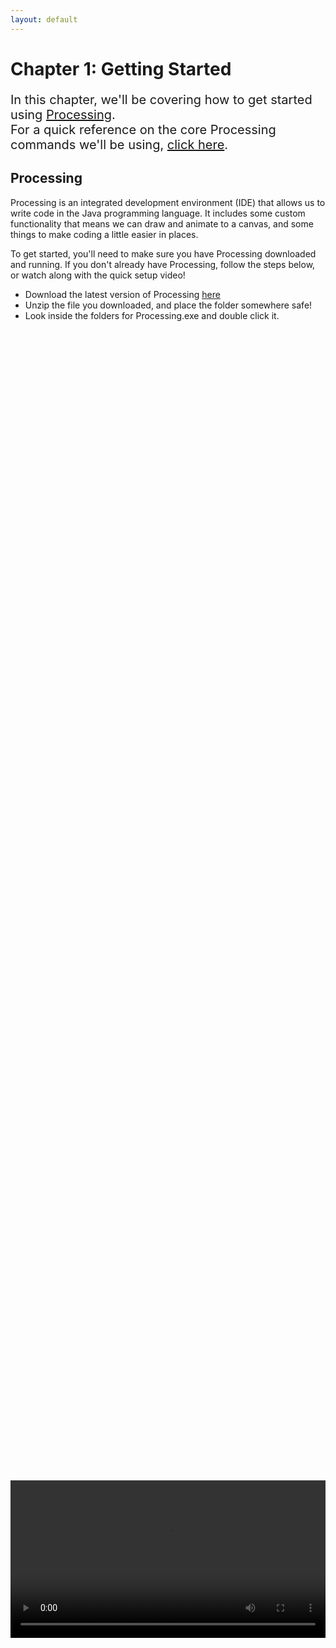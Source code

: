 ```yaml
---
layout: default
---
```

<h1>Chapter 1: Getting Started</h1>
<p style="font-size:20px">
In this chapter, we'll be covering how to get started using <a href="https://processing.org/" target="_blank">Processing</a>.
<br>
For a quick reference on the core Processing commands we'll be using, <a href="../QuickReference/processing">click here</a>.
<br></p>

<h2 id="processing">Processing</h2>
Processing is an integrated development environment (IDE) that allows us to write code in the Java programming language. It includes some custom functionality that means we can draw and animate to a canvas, and some things to make coding a little easier in places.

To get started, you'll need to make sure you have Processing downloaded and running. If you don't already have Processing, follow the steps below, or watch along with the quick setup video!
<ul>
<li>Download the latest version of Processing <a href="https://processing.org/download" target="_blank">here</a></li>
<li>Unzip the file you downloaded, and place the folder somewhere safe!</li>
<li>Look inside the folders for Processing.exe and double click it.</li>
</ul>

<br>
<div style="display: flex; justify-content: center; align-items: center; height: 100%;">
  <video width="600" controls style="max-width: 100%;">
    <source src="{{ site.baseurl }}/Videos/downloading_processing.mp4" type="video/mp4">
    Your browser does not support the video tag.
  </video>
</div>

<br>
<h2 id="using_processing">Using Processing</h2>
Now that you've got Processing downloaded and running, give saving and loading a file a go, and hit play to see an empty project run! Watch the video below if you're unsure how to get started.

<br>
<div style="display: flex; justify-content: center; align-items: center; height: 100%;">
  <video width="600" controls style="max-width: 100%;">
    <source src="{{ site.baseurl }}/Videos/using_processing.mp4" type="video/mp4">
    Your browser does not support the video tag.
  </video>
</div>

<br>
<h2 id="writing_code">Writing Code</h2>
We're going to write some simple code to get used to using Processing, and build up the start of a simple game of Snake.
Copy and paste the code below into Processing and run it by pressing the play button.

{% highlight java %}
//setup
size(200,300);

//draw background
background(0);
{% endhighlight %}
This should create a canvas a little larger than you had before, with a black background.
<br>
Press the stop button back in Processing and the canvas should disappear.
<br>
The code above makes use of a few things that we'll make a lot of use of.
<blockquote>
//Comments - Using a double forward slash // on a line will allow you to write a comment from that point onwards. Comments won't be run as if they were code, and will mean you can look back at your code later and understand it more easily!
</blockquote>
<br>
<blockquote>
Semicolons; - Semicolons tell a line of code that it is complete. There will be times when we don't need them, but we can worry about that later, for now- make sure to end each line of code with a semicolon.
</blockquote>
<br>
<blockquote>
Method Calls() - size(200,300) and background(0), are examples of calls to methods. Methods are blocks of code that have been defined elswhere, and calling a method runs this code. The size and background methods are built into Processing.
</blockquote>
<br>

We'll come back to methods in Chapter 3, so don't worry too much about them for now. These methods are also very Processing specific, but it's worthwhile understanding what each one does, and what each number we're putting inside the brackets means.

`size(200,300);` - Runs code to set the size of the canvas. The two numbers inside the brackets are the width and height of the resulting canvas.
<br>
<img src="../Images/size_method.png" width="250" height="125" style=" text-align: right;">
<br>

<br>
<h3>Quick Task</h3>
<blockquote>
Change the code, so that the size command uses 640 as the width, and 440 as the height. When you run the program, the canvas should be a fair bit bigger.
</blockquote>

<br>
`background(0);` - Runs code to fill the canvas with a colour, making a fresh background. The number inside the brackets is the colour of the background, where 0 is black, and 255 is white.
<br>
<img src="../Images/background_method.png" width="250" height="125">
<br>

<br>
<h3>Quick Task</h3>
<blockquote>
Change the code, so that the colour value passed in to the background method is 50. When you run the program, the canvas should be dark grey instead of black.
</blockquote>

<br>
The official Processing reference goes into much more detail on the methods built into Processing, so make sure to check that out if you're interested. This course will use them sparingly, so don't feel like you have to learn them all.
<br>

<br>
<h2><a href="../Extras/Brackets">( New Bracket Unlocked! )</a></h2>
<blockquote>
There are a lot of brackets used in programming, so each time we cover a new type, we'll make sure to understand what they actually mean. Our first bracket type is the round bracket. When you need to `pass information` into something, this is when you'll need round brackets (like this!). That's why when we wrote methods for setting the size and colour of the canvas in the previous example, we passed information into those methods, using round brackets!
</blockquote>

<br>
<div style="display: flex; justify-content: center; align-items: center; height: 100%;">
  <video width="600" controls style="max-width: 100%;">
    <source src="{{ site.baseurl }}/Videos/getting_started.mp4" type="video/mp4">
    Your browser does not support the video tag.
  </video>
</div>

<br>
<h2 id="drawing_shapes">Drawing Shapes</h2>
Processing has methods for drawing many different shapes to the canvas, but we'll just be using rectangles to keep things simple.

Paste the code below into your program, after the code you've already got, then hit play.
{% highlight java %}
//draw snake
rect(0,0,60,30);
{% endhighlight %}

As the comment suggests, this is the start of drawing the snake in our snake game. You should see a rectangle drawn in the top left corner of the canvas.
`rect` is another method, which this time takes four numbers as input, and draws a rectangle based on those numbers. The four numbers are the `x` and `y` coordinates of the top-left corner of the rectangle, and the `width` and `height` in pixels.

This means that our rectangle was drawn with its top-left corner at the coordinates 0,0 and was drawn with a width of 60 pixels, and a height of 30 pixels.

<img src="../Images/rect_method.png" width="350" height="125">

<h3>Coordinates</h3>
Based on where the rectangle was drawn, we can understand that an `x` and `y` position of 0,0 must be in the top-left corner of the canvas. When drawing shapes in Processing, it's important to remember that `x` values increase as we move `right` along the canvas, and `y` values increase as we move `down` the canvas, as shown in the image below.

<img src="../Images/coordinateSystem.png" width="250" height="250">
<br>

<br>
<h3>Quick Task</h3>
<blockquote>
Change the values in the rect command so that the rectangle is drawn at coordinates 200,200 with a width and height of 30 pixels.

Your program should look like this:

<img src="../Images/positioned_rectangle.png" width="320" height="235">

</blockquote>

<br>
<div style="display: flex; justify-content: center; align-items: center; height: 100%;">
  <video width="600" controls style="max-width: 100%;">
    <source src="{{ site.baseurl }}/Videos/drawing_shapes.mp4" type="video/mp4">
    Your browser does not support the video tag.
  </video>
</div>


<br>
<h2 id="colour">Colour</h2>
It would be nice to colour the rectangle green so that it fits the standard colour scheme of snake. To do this, just before the line of code where we draw the rectangle, on a new line, add the code below:
{% highlight java %}
fill(0,255,0);
{% endhighlight %}

All of your code together, should look like this:
{% highlight java %}
//setup
size(200,300);

//draw background
background(0);

//draw snake
fill(0, 255,0);
rect(200,200,30,30);
{% endhighlight %}

The `fill` method takes three values, these are the `red`, `green` and `blue` values, or `RGB` values.

Just like before, each colour value can be between 0 and 255, representing how strong each colour channel is. This means that when we enter 0 for red, 255 for green, and 0 for blue, we're telling the system that the fill colour should be all green, with no other colour.

Have a play about with the colour picker at the link below to see how to create some different colours using RGB, or choose a new colour for your snake.
<br>

<a href="https://rgbcolorpicker.com/" target="_blank" rel="noopener noreferrer">RGB Colour Picker (Opens in new tab)</a>
<br>

<h3>Quick Task</h3>
<blockquote>
Using the colour picker above, have a look at the RGB values for black, white, and some different shades of grey.
<ul>
<li>Why might the background method allow you to only provide one number?</li>
</ul>
</blockquote>

<br>
<div style="display: flex; justify-content: center; align-items: center; height: 100%;">
  <video width="600" controls style="max-width: 100%;">
    <source src="{{ site.baseurl }}/Videos/colours.mp4" type="video/mp4">
    Your browser does not support the video tag.
  </video>
</div>
<br>

<h3>Quick Task</h3>
<blockquote>
In snake, the player progresses by eating apples, so let's draw one!
Add another rectangle with a width and height of 30 pixels, positioned at 400,200. Colour this red.
</blockquote>

<br>
<h2 id="printing_to_the_console">Printing to the Console</h2>
It can sometimes be handy to print values to the console (the section at the bottom of the Processing window). To do this, we're going to use another method, called `println`, which is short for "print line". Paste the code below into Processing, and hit play.<br>
{% highlight java %}
println(10);
{% endhighlight %}
You should see that the number 10 has printed out in the console!
<br>

<img src="../Images/printing_10.png" width="200" height="235">
<br>

If we want to print words out to the console, we just need to put the words inside quotation marks, "like this". Try out the code below!<br>
{% highlight java %}
println("Hello, World!");
{% endhighlight %}
<br>

<br>
<h3>Careful!</h3>
<blockquote>
Don't forget, the println method is short for "print line", so the last two letters are LN, not IN.
</blockquote>

<br>
<div style="display: flex; justify-content: center; align-items: center; height: 100%;">
  <video width="600" controls style="max-width: 100%;">
    <source src="{{ site.baseurl }}/Videos/printing_to_the_console.mp4" type="video/mp4">
    Your browser does not support the video tag.
  </video>
</div>

<br>
<h2>Quick check!</h2>
Before you move on, let's have a quick check that you've got everything so far!
<div class="question1container" data-correct-answer="D">
    <h3>Which of the following lines of code would set the size of the canvas, with a width of 500, and a height of 300?</h3>
    <form id="quizForm">
        <input type="radio" id="option1" name="answer" value="A" data-feedback="That's not quite right, this line of code has got the width and height the wrong way round!">
        <label for="option1">size(300,500);</label><br>
        <input type="radio" id="option2" name="answer" value="B" data-feedback="That's not quite right, this line of code doesn't only passes in one value!">
        <label for="option2">size(300);</label><br>
        <input type="radio" id="option3" name="answer" value="C" data-feedback="That's not quite right, this isn't how we tell a method to run.">
        <label for="option3">size = (500,300);</label><br>
        <input type="radio" id="option4" name="answer" value="D" data-feedback="That's correct! This line of code would correctly set the size of the canvas, with a width of 500 and a height of 300.">
        <label for="option4">size(500,300);</label><br><br>
        <button type="button" onclick="checkAnswer('.question1container')">Submit</button><p id="result" class="result"></p>
    </form>
</div>
<div class="question2container" data-correct-answer="A">
    <h3>How would you write a single line comment in Java?</h3>
    <form id="quizForm">
        <input type="radio" id="option11" name="answer" value="A" data-feedback="That's correct! A double forward slash at any point will turn the rest of the line into a comment that won't be run as code.">
        <label for="option11">//Like this</label><br>
        <input type="radio" id="option12" name="answer" value="B" data-feedback="Technically this would work, but it's not quite right, as you don't need to use four forward slashes!">
        <label for="option12">////Like this</label><br>
        <input type="radio" id="option33" name="answer" value="C" data-feedback="Technically this would work, but that's because wrapping text in /* */ is the format for a multi-line comment!">
        <label for="option13">/*Like this*/</label><br>
        <input type="radio" id="option14" name="answer" value="D" data-feedback="Technically this would work, but it's not quite right, as you don't need to close your comment with forward slashes!">
        <label for="option4">//Like this//</label><br><br>
        <button type="button" onclick="checkAnswer('.question2container')">Submit</button><p id="result" class="result">  </p>
    </form>
</div>

<div class="question3container" data-correct-answer="B">
    <h3>What are round brackets (like these) generally used for when programming?</h3>
    <form id="quizForm">
        <input type="radio" id="option21" name="answer" value="A" data-feedback="That's not quite right, although adding additional information in the same way that you do in writing is quite close!">
        <label for="option21">Referencing the author</label><br>
        <input type="radio" id="option22" name="answer" value="B" data-feedback="That's correct! Round brackets are generally used to pass information into a method (or similar!).">
        <label for="option22">Passing information</label><br>
        <input type="radio" id="option23" name="answer" value="C" data-feedback="That's not quite right, whilst we did use the size method, which did have round brackets, theyre used in many more places than that!">
        <label for="option23">Setting the size of the canvas</label><br>
        <input type="radio" id="option24" name="answer" value="D" data-feedback="That's not quite right, we've not covered getting information from elsewhere yet!">
        <label for="option24">Getting information</label><br><br>
        <button type="button" onclick="checkAnswer('.question3container')">Submit</button><p id="result" class="result">  </p>
    </form>
</div>

<div class="question4container" data-correct-answer="A">
    <h3>Which of the following lines of code would print the word `apple` to the console?</h3>
    <form id="quizForm">
        <input type="radio" id="option31" name="answer" value="A" data-feedback="That's correct! We've wrapped the word in quotation marks and printed it using the println method call correctly!">
        <label for="option31">println("apple");</label><br>
        <input type="radio" id="option32" name="answer" value="B" data-feedback="That's not quite right, this line of code has misspelled the println command, swapping the L for an I!">
        <label for="option32">printIn("apple");</label><br>
        <input type="radio" id="option33" name="answer" value="C" data-feedback="That's not quite right, this line of code has wrapped the word apple inside apostrophes!">
        <label for="option33">println('apple');</label><br>
        <input type="radio" id="option34" name="answer" value="D" data-feedback="That's not quite right, this line of code has misspelled the println command, swapping the L for the number 1!">
        <label for="option34">print1n("apple");</label><br><br>
        <button type="button" onclick="checkAnswer('.question4container')">Submit</button><p id="result" class="result"></p>
    </form>
</div>

<br>
<br>
<h2 id="snake_video">Snake Game: Part 1</h2>
This video finishes up the first section of the snake game, adding an apple to the program using the fill and rect method calls.
<div style="display: flex; justify-content: center; align-items: center; height: 100%;">
  <video width="600" controls style="max-width: 100%;">
    <source src="{{ site.baseurl }}/Videos/SnakeChapter1.mp4" type="video/mp4">
    Your browser does not support the video tag.
  </video>
</div>

<br>
<h2>Summary</h2>
And that's us started! You should now be ready to move on to Chapter 2! Make sure to refer back to the <a href="../QuickReference/processing">quick reference for this chapter here</a>, and make sure to give the extension task below a go! 

If you need more help, or would like to explore further, make sure to follow the links below too!

<br>
<h2>Project Files</h2>
To download the completed project files for this chapter, <a href="{{ site.baseurl }}/ProcessingFiles/Chapter1_Getting_Started.zip" target="_blank">click here</a>. Make sure to extract the files from the zip before trying to open them!
<br>

<h2>Extension Task</h2>
You don't need to complete this to move on, but feel free to be get creative!
<blockquote>If you haven't already, change the colour of the background, snake and apple using the <a href="https://processing.org/reference/background_.html" target="_blank">background</a> and <a href="https://processing.org/reference/fill_.html" target="_blank">fill</a> commands. Feel free to also remove the "noStroke" command, and change the outline colour of the snake and apple using the <a href="https://processing.org/reference/stroke_.html" target="_blank">stroke</a> command, which works in the same way as fill!</blockquote>

<br>
<h2>Explore</h2>
<ul>
    <li><h3><a href="../Extras/Data_Types#byte" target="_blank">Why do colour values go up to 255?</a></h3></li>
</ul>
<br>

<h2>More Help</h2>
<ul>
    <li><h3><a href="https://youtu.be/4JzDttgdILQ?si=eG1rFRHOnqr2_k7q&t=887" target="_blank">Downloading Processing</a></h3></li>
    <li><h3><a href="https://youtu.be/4JzDttgdILQ?si=I6N-xEoogS8rEr6k&t=1055" target="_blank">Drawing with code</a></h3></li>
    <li><h3><a href="https://youtu.be/4JzDttgdILQ?si=F1g9Vkxesxap7ZNT&t=2360" target="_blank">Saving your work</a></h3></li>
    <li><h3><a href="https://youtu.be/4JzDttgdILQ?si=BiAwOxhUJhz7EvZG&t=2463" target="_blank">Comments</a></h3></li>
    <li><h3><a href="https://youtu.be/4JzDttgdILQ?si=Ny06ca4DmfUWfpXK&t=2679" target="_blank">Colour</a></h3></li>
</ul>

<p style="font-size: 30px; text-align: right;"><a href="./variables">Chapter 2 >></a></p>

<br>
<br>
<br>

	{% include quiz_script.html %}